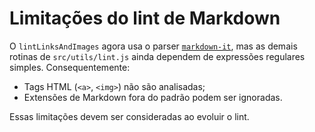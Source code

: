 # Limitações do lint de Markdown

O `lintLinksAndImages` agora usa o parser [`markdown-it`](https://github.com/markdown-it/markdown-it),
mas as demais rotinas de `src/utils/lint.js` ainda dependem de expressões regulares simples.
Consequentemente:

- Tags HTML (`<a>`, `<img>`) não são analisadas;
- Extensões de Markdown fora do padrão podem ser ignoradas.

Essas limitações devem ser consideradas ao evoluir o lint.
